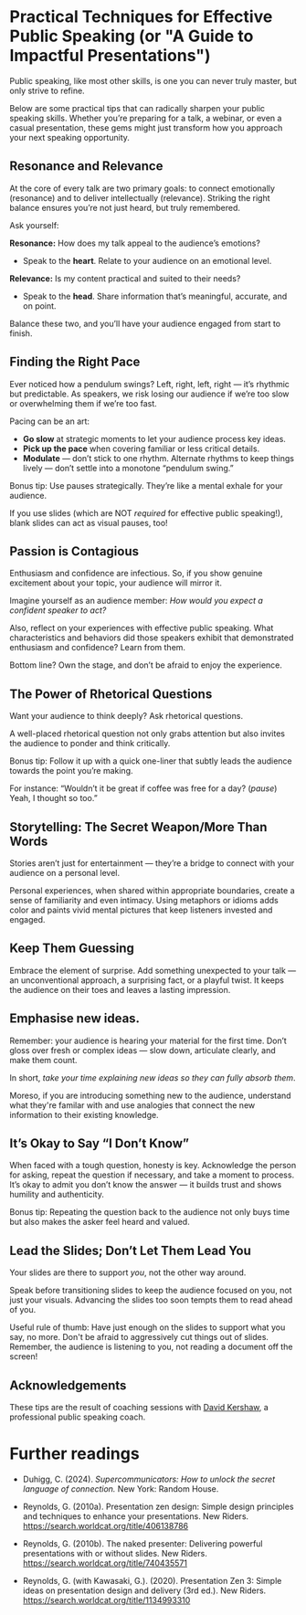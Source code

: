 # Practical Techniques for Effective Public Speaking (or "A Guide to Impactful Presentations")

Public speaking, like most other skills, is one you can never truly master, but only strive to refine. 

Below are some practical tips that can radically sharpen your public speaking skills. 
Whether you’re preparing for a talk, a webinar, or even a casual presentation, these gems might just transform how you approach your next speaking opportunity.

## Resonance and Relevance
At the core of every talk are two primary goals: to connect emotionally (resonance) and to deliver intellectually (relevance). 
Striking the right balance ensures you’re not just heard, but truly remembered.

Ask yourself:

**Resonance:** How does my talk appeal to the audience’s emotions?

- Speak to the **heart**. Relate to your audience on an emotional level.

**Relevance:** Is my content practical and suited to their needs?

- Speak to the **head**. Share information that’s meaningful, accurate, and on point.

Balance these two, and you’ll have your audience engaged from start to finish.

## Finding the Right Pace
Ever noticed how a pendulum swings? Left, right, left, right — it’s rhythmic but predictable. 
As speakers, we risk losing our audience if we’re too slow or overwhelming them if we’re too fast.

Pacing can be an art:

- **Go slow** at strategic moments to let your audience process key ideas.
- **Pick up the pace** when covering familiar or less critical details.
- **Modulate** — don’t stick to one rhythm. Alternate rhythms to keep things lively — don’t settle into a monotone “pendulum swing.”

Bonus tip: Use pauses strategically. 
They’re like a mental exhale for your audience.

If you use slides (which are NOT _required_ for effective public speaking!), blank slides can act as visual pauses, too!

## Passion is Contagious
Enthusiasm and confidence are infectious. 
So, if you show genuine excitement about your topic, your audience will mirror it.

Imagine yourself as an audience member: *How would you expect a confident speaker to act?*

Also, reflect on your experiences with effective public speaking. What characteristics and behaviors did those speakers exhibit that demonstrated enthusiasm and confidence? Learn from them.

Bottom line? Own the stage, and don’t be afraid to enjoy the experience.

## The Power of Rhetorical Questions
Want your audience to think deeply? Ask rhetorical questions.

A well-placed rhetorical question not only grabs attention but also invites the audience to ponder and think critically.

Bonus tip: Follow it up with a quick one-liner that subtly leads the audience towards the point you’re making.

For instance: “Wouldn’t it be great if coffee was free for a day? (*pause*) Yeah, I thought so too.”

## Storytelling: The Secret Weapon/More Than Words
Stories aren’t just for entertainment — they’re a bridge to connect with your audience on a personal level.

Personal experiences, when shared within appropriate boundaries, create a sense of familiarity and even intimacy. 
Using metaphors or idioms adds color and paints vivid mental pictures that keep listeners invested and engaged.

## Keep Them Guessing
Embrace the element of surprise. Add something unexpected to your talk — an unconventional approach, a surprising fact, or a playful twist. 
It keeps the audience on their toes and leaves a lasting impression.

## Emphasise new ideas.
Remember: your audience is hearing your material for the first time. 
Don’t gloss over fresh or complex ideas — slow down, articulate clearly, and make them count.

In short, *take your time explaining new ideas so they can fully absorb them*.

Moreso, if you are introducing something new to the audience, understand what they're familar with and use analogies that connect the new information to their existing knowledge.

## It’s Okay to Say “I Don’t Know”
When faced with a tough question, honesty is key. 
Acknowledge the person for asking, repeat the question if necessary, and take a moment to process. 
It’s okay to admit you don’t know the answer — it builds trust and shows humility and authenticity.

Bonus tip: Repeating the question back to the audience not only buys time but also makes the asker feel heard and valued.

## Lead the Slides; Don’t Let Them Lead You
Your slides are there to support *you*, not the other way around.

Speak before transitioning slides to keep the audience focused on you, not just your visuals. 
Advancing the slides too soon tempts them to read ahead of you.

Useful rule of thumb: Have just enough on the slides to support what you say, no more. Don't be afraid to aggressively cut things out of slides. Remember, the audience is listening to you, not reading a document off the screen!

## Acknowledgements

These tips are the result of coaching sessions with [David Kershaw](https://www.davidkershaw.net/), a professional public speaking coach.

# Further readings

- Duhigg, C. (2024). _Supercommunicators: How to unlock the secret language of connection._ New York: Random House.

- Reynolds, G. (2010a). Presentation zen design: Simple design principles and techniques to enhance your presentations. New Riders. https://search.worldcat.org/title/406138786

- Reynolds, G. (2010b). The naked presenter: Delivering powerful presentations with or without slides. New Riders. https://search.worldcat.org/title/740435571

- Reynolds, G. (with Kawasaki, G.). (2020). Presentation Zen 3: Simple ideas on presentation design and delivery (3rd ed.). New Riders. https://search.worldcat.org/title/1134993310
